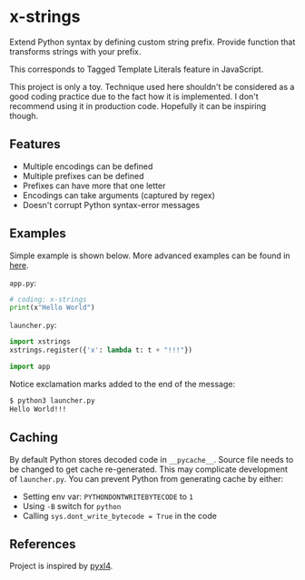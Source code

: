 # x-strings

Extend Python syntax by defining custom string prefix. Provide function that transforms strings with your prefix.

This corresponds to Tagged Template Literals feature in JavaScript.

This project is only a toy. Technique used here shouldn't be considered as a good coding practice due to the fact how it is implemented. I don't recommend using it in production code. Hopefully it can be inspiring though.

## Features

- Multiple encodings can be defined
- Multiple prefixes can be defined
- Prefixes can have more that one letter
- Encodings can take arguments (captured by regex)
- Doesn't corrupt Python syntax-error messages

## Examples

Simple example is shown below. More advanced examples can be found in [here](https://github.com/gergelyk/xstrings/tree/master/examples).

`app.py`:

```python
# coding: x-strings
print(x"Hello World")
```

`launcher.py`:

```python
import xstrings
xstrings.register({'x': lambda t: t + "!!!"})

import app
```

Notice exclamation marks added to the end of the message:
```sh
$ python3 launcher.py
Hello World!!!
```

## Caching

By default Python stores decoded code in `__pycache__`. Source file needs to be changed to get cache re-generated. This may complicate development of `launcher.py`. You can prevent Python from generating cache by either:

- Setting env var: `PYTHONDONTWRITEBYTECODE` to `1`
- Using `-B` switch for `python`
- Calling `sys.dont_write_bytecode = True` in the code

## References

Project is inspired by [pyxl4](https://github.com/pyxl4/pyxl4).
